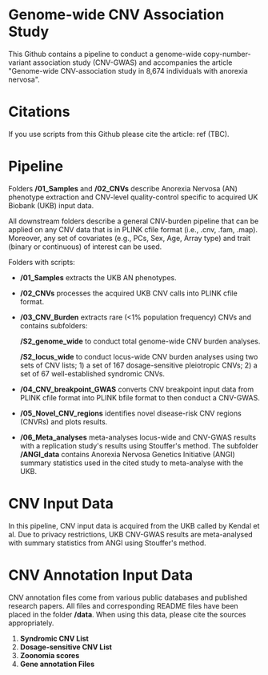 ﻿# Genome-wide CNV Association Study

 This Github contains a pipeline to conduct a genome-wide copy-number-variant association study (CNV-GWAS) and accompanies the article "Genome-wide CNV-association study in 8,674 individuals with anorexia nervosa". 

 # Citations

If you use scripts from this Github please cite the article: ref (TBC). 
 
 # Pipeline

Folders **/01_Samples** and **/02_CNVs** describe Anorexia Nervosa (AN) phenotype extraction and CNV-level quality-control specific to acquired UK Biobank (UKB) input data. 

All downstream folders describe a general CNV-burden pipeline that can be applied on any CNV data that is in PLINK cfile format (i.e., .cnv, .fam, .map). Moreover, any set of covariates (e.g., PCs, Sex, Age, Array type) and trait (binary or continuous) of interest can be used. 

 Folders with scripts:

-  **/01_Samples** extracts the UKB AN phenotypes.

- **/02_CNVs** processes the acquired UKB CNV calls into PLINK cfile format.

- **/03_CNV_Burden** extracts rare (<1% population frequency) CNVs and contains subfolders:

     **/S2_genome_wide** to conduct total genome-wide CNV burden analyses.
   
     **/S2_locus_wide** to conduct locus-wide CNV burden analyses using two sets of CNV lists; 1) a set of 167 dosage-sensitive pleiotropic CNVs; 2) a set of 67 well-established syndromic CNVs.

- **/04_CNV_breakpoint_GWAS** converts CNV breakpoint input data from PLINK cfile format into PLINK bfile format to then conduct a CNV-GWAS.

- **/05_Novel_CNV_regions** identifies novel disease-risk CNV regions (CNVRs) and plots results.

- **/06_Meta_analyses** meta-analyses locus-wide and CNV-GWAS results with a replication study's results using Stouffer's method. The subfolder **/ANGI_data** contains Anorexia Nervosa Genetics Initiative (ANGI) summary statistics used in the cited study to meta-analyse with the UKB.

# CNV Input Data

In this pipeline, CNV input data is acquired from the UKB called by Kendal et al. Due to privacy restrictions, UKB CNV-GWAS results are meta-analysed with summary statistics from ANGI using Stouffer's method. 

# CNV Annotation Input Data

CNV annotation files come from various public databases and published research papers. All files and corresponding README files have been placed in the folder **/data**. When using this data, please cite the sources appropriately. 

1. **Syndromic CNV List**
2. **Dosage-sensitive CNV List**
3. **Zoonomia scores**
4. **Gene annotation Files**


 

 

